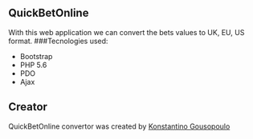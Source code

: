 ## QuickBetOnline

With this web application we can convert the bets values to UK, EU, US format.
###Tecnologies used:
- Bootstrap
- PHP 5.6
- PDO
- Ajax


## Creator

QuickBetOnline convertor was created by [Konstantino Gousopoulo](http://www.gousopoulos.gr/)

